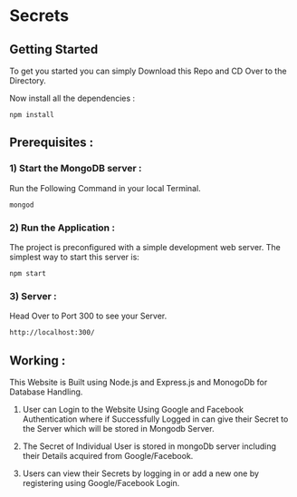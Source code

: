 # Secrets

## Getting Started

To get you started you can simply Download this Repo and CD Over to the Directory.

Now install all the dependencies :

```
npm install
```

## Prerequisites :

### 1) Start the MongoDB server :

Run the Following Command in your local Terminal.
```
mongod
```

### 2) Run the Application :

The project is preconfigured with a simple development web server. The simplest way to start this server is:

    npm start

### 3) Server :
Head Over to Port 300 to see your Server.
```
http://localhost:300/
```
## Working :

This Website is Built using Node.js and Express.js and MonogoDb for Database Handling.
 1) User can Login to the Website Using Google and Facebook Authentication where if Successfully Logged in can give their Secret to the Server which will be stored in Mongodb Server.

 2) The Secret of Individual User is stored in mongoDb server including their Details acquired from Google/Facebook.

 3) Users can view their Secrets by logging in or add a new one by registering using Google/Facebook Login.
